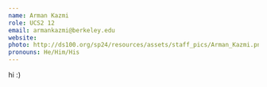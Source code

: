 ```yaml
---
name: Arman Kazmi
role: UCS2 12
email: armankazmi@berkeley.edu
website:
photo: http://ds100.org/sp24/resources/assets/staff_pics/Arman_Kazmi.png
pronouns: He/Him/His
---
```


hi :)
